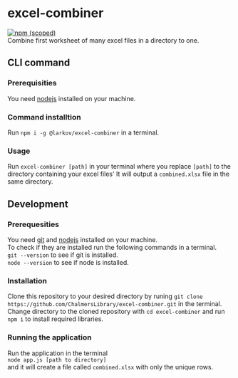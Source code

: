 # excel-combiner

[![npm (scoped)](https://img.shields.io/npm/v/@larkov/excel-combiner.svg?style=flat&logo=npm)](https://github.com/ChalmersLibrary/excel-combiner)  
Combine first worksheet of many excel files in a directory to one.

## CLI command

### Prerequisities

You need [nodejs](nodejs.org) installed on your machine.

### Command installtion

Run `npm i -g @larkov/excel-combiner` in a terminal.

### Usage

Run `excel-combiner [path]` in your terminal where you replace `[path]` to the directory containing your excel files' It will output a `combined.xlsx` file in the same directory.

## Development

### Prerequesities

You need [git](git-scm.org) and [nodejs](nodejs.org) installed on your machine.  
To check if they are installed run the following commands in a terminal.  
`git --version` to see if git is installed.  
`node --version` to see if node is installed.

### Installation

Clone this repository to your desired directory by runing `git clone https://github.com/ChalmersLibrary/excel-combiner.git` in the terminal.  
Change directory to the cloned repository with `cd excel-combiner` and run `npm i` to install required libraries.

### Running the application

Run the application in the terminal  
`node app.js [path to directory]`  
and it will create a file called `combined.xlsx` with only the unique rows.
